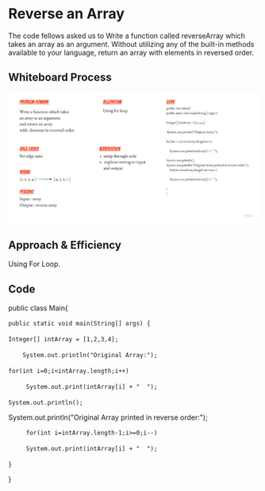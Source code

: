# Reverse an Array

The code fellows asked us to Write a function called reverseArray which takes an array as an argument. Without utilizing any of the built-in methods available to your language, return an array with elements in reversed order.

## Whiteboard Process

![Reverse Array Callenge](./CC1.jpg)

## Approach & Efficiency

Using For Loop.

## Code

public class Main{

    public static void main(String[] args) {

    Integer[] intArray = [1,2,3,4];

        System.out.println("Original Array:");

    for(int i=0;i<intArray.length;i++)

         System.out.print(intArray[i] + "  ");
     
    System.out.println();

   System.out.println("Original Array printed in reverse order:");

         for(int i=intArray.length-1;i>=0;i--)

         System.out.print(intArray[i] + "  ");

    }
}
